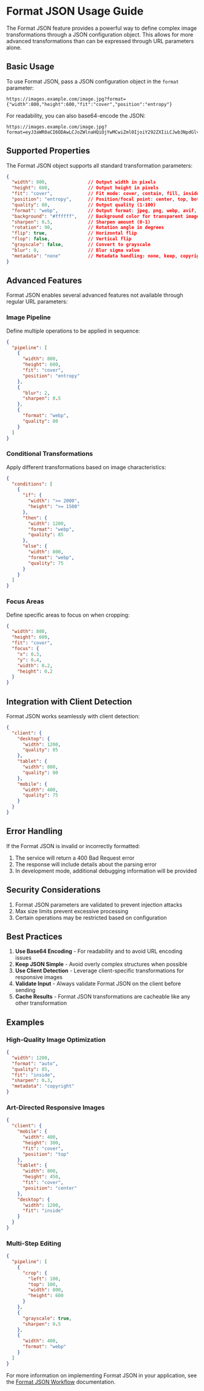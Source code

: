 # Format JSON Usage Guide

The Format JSON feature provides a powerful way to define complex image transformations through a JSON configuration object. This allows for more advanced transformations than can be expressed through URL parameters alone.

## Basic Usage

To use Format JSON, pass a JSON configuration object in the `format` parameter:

```
https://images.example.com/image.jpg?format={"width":800,"height":600,"fit":"cover","position":"entropy"}
```

For readability, you can also base64-encode the JSON:

```
https://images.example.com/image.jpg?format=eyJ3aWR0aCI6ODAwLCJoZWlnaHQiOjYwMCwiZml0IjoiY292ZXIiLCJwb3NpdGlvbiI6ImVudHJvcHkifQ==
```

## Supported Properties

The Format JSON object supports all standard transformation parameters:

```json
{
  "width": 800,               // Output width in pixels
  "height": 600,              // Output height in pixels
  "fit": "cover",             // Fit mode: cover, contain, fill, inside, outside
  "position": "entropy",      // Position/focal point: center, top, bottom, left, right, or entropy
  "quality": 80,              // Output quality (1-100)
  "format": "webp",           // Output format: jpeg, png, webp, avif, etc.
  "background": "#ffffff",    // Background color for transparent images
  "sharpen": 0.5,             // Sharpen amount (0-1)
  "rotation": 90,             // Rotation angle in degrees
  "flip": true,               // Horizontal flip
  "flop": false,              // Vertical flip
  "grayscale": false,         // Convert to grayscale
  "blur": 0,                  // Blur sigma value
  "metadata": "none"          // Metadata handling: none, keep, copyright
}
```

## Advanced Features

Format JSON enables several advanced features not available through regular URL parameters:

### Image Pipeline

Define multiple operations to be applied in sequence:

```json
{
  "pipeline": [
    {
      "width": 800,
      "height": 600,
      "fit": "cover",
      "position": "entropy"
    },
    {
      "blur": 2,
      "sharpen": 0.5
    },
    {
      "format": "webp",
      "quality": 80
    }
  ]
}
```

### Conditional Transformations

Apply different transformations based on image characteristics:

```json
{
  "conditions": [
    {
      "if": {
        "width": ">= 2000",
        "height": ">= 1500"
      },
      "then": {
        "width": 1200,
        "format": "webp",
        "quality": 85
      },
      "else": {
        "width": 800,
        "format": "webp",
        "quality": 75
      }
    }
  ]
}
```

### Focus Areas

Define specific areas to focus on when cropping:

```json
{
  "width": 800,
  "height": 600,
  "fit": "cover",
  "focus": {
    "x": 0.3,
    "y": 0.4,
    "width": 0.2,
    "height": 0.2
  }
}
```

## Integration with Client Detection

Format JSON works seamlessly with client detection:

```json
{
  "client": {
    "desktop": {
      "width": 1200,
      "quality": 85
    },
    "tablet": {
      "width": 800,
      "quality": 80
    },
    "mobile": {
      "width": 400,
      "quality": 75
    }
  }
}
```

## Error Handling

If the Format JSON is invalid or incorrectly formatted:

1. The service will return a 400 Bad Request error
2. The response will include details about the parsing error
3. In development mode, additional debugging information will be provided

## Security Considerations

1. Format JSON parameters are validated to prevent injection attacks
2. Max size limits prevent excessive processing 
3. Certain operations may be restricted based on configuration

## Best Practices

1. **Use Base64 Encoding** - For readability and to avoid URL encoding issues
2. **Keep JSON Simple** - Avoid overly complex structures when possible
3. **Use Client Detection** - Leverage client-specific transformations for responsive images
4. **Validate Input** - Always validate Format JSON on the client before sending
5. **Cache Results** - Format JSON transformations are cacheable like any other transformation

## Examples

### High-Quality Image Optimization

```json
{
  "width": 1200,
  "format": "auto",
  "quality": 85,
  "fit": "inside",
  "sharpen": 0.3,
  "metadata": "copyright"
}
```

### Art-Directed Responsive Images

```json
{
  "client": {
    "mobile": {
      "width": 400,
      "height": 300,
      "fit": "cover",
      "position": "top"
    },
    "tablet": {
      "width": 800,
      "height": 450,
      "fit": "cover",
      "position": "center"
    },
    "desktop": {
      "width": 1200,
      "fit": "inside"
    }
  }
}
```

### Multi-Step Editing

```json
{
  "pipeline": [
    {
      "crop": {
        "left": 100,
        "top": 100,
        "width": 800,
        "height": 600
      }
    },
    {
      "grayscale": true,
      "sharpen": 0.5
    },
    {
      "width": 400,
      "format": "webp"
    }
  ]
}
```

For more information on implementing Format JSON in your application, see the [Format JSON Workflow](format-json-workflow.md) documentation.